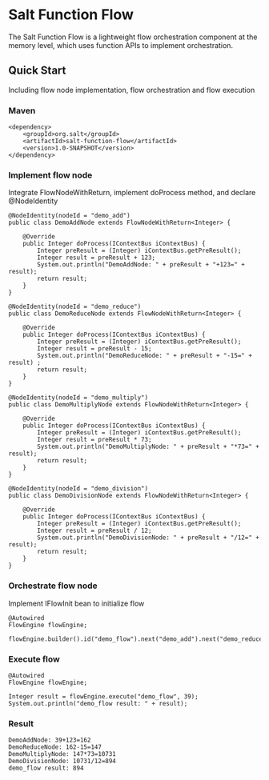 # Salt Function Flow

The Salt Function Flow is a lightweight flow orchestration component at the memory level, which uses function APIs to implement orchestration.

## Quick Start

Including flow node implementation, flow orchestration and flow execution

### Maven

```agsl
<dependency>
    <groupId>org.salt</groupId>
    <artifactId>salt-function-flow</artifactId>
    <version>1.0-SNAPSHOT</version>
</dependency>
```

### Implement flow node
Integrate FlowNodeWithReturn, implement doProcess method, and declare @NodeIdentity
```
@NodeIdentity(nodeId = "demo_add")
public class DemoAddNode extends FlowNodeWithReturn<Integer> {
    
    @Override
    public Integer doProcess(IContextBus iContextBus) {
        Integer preResult = (Integer) iContextBus.getPreResult();
        Integer result = preResult + 123;
        System.out.println("DemoAddNode: " + preResult + "+123=" + result);
        return result;
    }
}

@NodeIdentity(nodeId = "demo_reduce")
public class DemoReduceNode extends FlowNodeWithReturn<Integer> {

    @Override
    public Integer doProcess(IContextBus iContextBus) {
        Integer preResult = (Integer) iContextBus.getPreResult();
        Integer result = preResult - 15;
        System.out.println("DemoReduceNode: " + preResult + "-15=" + result) ;
        return result;
    }
}

@NodeIdentity(nodeId = "demo_multiply")
public class DemoMultiplyNode extends FlowNodeWithReturn<Integer> {
    
    @Override
    public Integer doProcess(IContextBus iContextBus) {
        Integer preResult = (Integer) iContextBus.getPreResult();
        Integer result = preResult * 73;
        System.out.println("DemoMultiplyNode: " + preResult + "*73=" + result);
        return result;
    }
}

@NodeIdentity(nodeId = "demo_division")
public class DemoDivisionNode extends FlowNodeWithReturn<Integer> {

    @Override
    public Integer doProcess(IContextBus iContextBus) {
        Integer preResult = (Integer) iContextBus.getPreResult();
        Integer result = preResult / 12;
        System.out.println("DemoDivisionNode: " + preResult + "/12=" + result);
        return result;
    }
}
```

### Orchestrate flow node
Implement IFlowInit bean to initialize flow
```
@Autowired
FlowEngine flowEngine;

flowEngine.builder().id("demo_flow").next("demo_add").next("demo_reduce").next("demo_multiply").result("demo_division").build();
```

### Execute flow

```
@Autowired
FlowEngine flowEngine;

Integer result = flowEngine.execute("demo_flow", 39);
System.out.println("demo_flow result: " + result);
```

### Result

```
DemoAddNode: 39+123=162
DemoReduceNode: 162-15=147
DemoMultiplyNode: 147*73=10731
DemoDivisionNode: 10731/12=894
demo_flow result: 894
```
